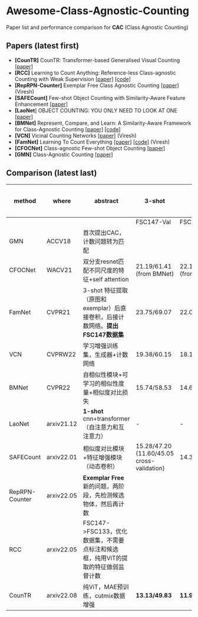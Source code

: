 # Awesome-Class-Agnostic-Counting

Paper list and performance comparison for **CAC** (Class Agnostic Counting)



## Papers (latest first)
- **[CounTR]** CounTR: Transformer-based Generalised Visual Counting [[paper]](https://arxiv.org/pdf/2208.13721.pdf)
- **[RCC]** Learning to Count Anything: Reference-less Class-agnostic Counting with Weak Supervision [[paper]](https://arxiv.org/pdf/2205.10203.pdf) [[code]](https://github.com/ActiveVisionLab/LearningToCountAnything)
- **[RepRPN-Counter]** Exemplar Free Class Agnostic Counting [[paper]](https://arxiv.org/pdf/2205.14212.pdf) (Viresh)
- **[SAFECount]** Few-shot Object Counting with Similarity-Aware Feature Enhancement [[paper]](https://arxiv.org/pdf/2201.08959.pdf)
- **[LaoNet**] OBJECT COUNTING: YOU ONLY NEED TO LOOK AT ONE [[paper]](https://arxiv.org/pdf/2112.05993.pdf)
- **[BMNet]** Represent, Compare, and Learn: A Similarity-Aware Framework for Class-Agnostic Counting [[paper]](https://openaccess.thecvf.com/content/CVPR2022/papers/Shi_Represent_Compare_and_Learn_A_Similarity-Aware_Framework_for_Class-Agnostic_Counting_CVPR_2022_paper.pdf) [[code]](https://github.com/flyinglynx/Bilinear-Matching-Network)
- **[VCN]** Vicinal Counting Networks [[paper]](https://openaccess.thecvf.com/content/CVPR2022W/L3D-IVU/papers/Ranjan_Vicinal_Counting_Networks_CVPRW_2022_paper.pdf) (Viresh)
- **[FamNet]** Learning To Count Everything [[paper]](https://openaccess.thecvf.com/content/CVPR2021/papers/Ranjan_Learning_To_Count_Everything_CVPR_2021_paper.pdf) [[code]](https://github.com/cvlab-stonybrook/LearningToCountEverything) (Viresh)
- **[CFOCNet]** Class-agnostic Few-shot Object Counting [[paper]](https://openaccess.thecvf.com/content/WACV2021/papers/Yang_Class-Agnostic_Few-Shot_Object_Counting_WACV_2021_paper.pdf)
- **[GMN]** Class-Agnostic Counting [[paper]](https://arxiv.org/pdf/1811.00472.pdf)



## Comparison (latest last)

| method         | where      | abstract                                                     | 3-shot                                     |                           | 1-shot                         |              | reference-less (all result below is from RCC) |              |
| -------------- | ---------- | ------------------------------------------------------------ | ------------------------------------------ | ------------------------- | ------------------------------ | ------------ | --------------------------------------------- | ------------ |
|                |            |                                                              | FSC147-Val                                 | FSC147-Test               | FSC147-Val                     | FSC147-Test  | FSC147-Val                                    | FSC147-Test  |
| GMN            | ACCV18     | 首次提出CAC，计数问题转为匹配                                |                                            |                           | 29.66/89.81                    | 26.52/124.57 | 39.02/106.06                                  | 37.86/141.39 |
| CFOCNet        | WACV21     | 双分支resnet匹配不同尺度的特征+self attention                | 21.19/61.41  (from BMNet)                  | 22.10/112.71 (from BMNet) |                                |              |                                               |              |
| FamNet         | CVPR21     | 3-shot 特征提取（原图和exemplar）后直接卷积，后接计数网络。**提出FSC147数据集** | 23.75/69.07                                | 22.08/99.54               | 26.55/77.01                    | 26.76/110.95 | 32.15/98.7 5                                  | 32.27/131.46 |
| VCN            | CVPRW22    | 学习增强训练集，生成器+计数网络                              | 19.38/60.15                                | 18.17/95.60               |                                |              |                                               |              |
| BMNet          | CVPR22     | 自相似性模块+可学习的相似性度量+相似度对比损失               | 15.74/58.53                                | 14.62/91.83               | 17.89/61.12                    | 16.89/96.65  |                                               |              |
| LaoNet         | arxiv21.12 | **1-shot** cnn+transformer（自注意力和互注意力）             | -                                          | -                         | **17.11/56.81**                    | **15.78/97.15**  |                                               |              |
| SAFECount      | arxiv22.01 | 相似度对比模块+特征增强模块（动态卷积）                      | 15.28/47.20 (11.60/45.05 cross-validation) | 14.32/85.54               | (13.03/48.77 cross-validation) |              |                                               |              |
| RepRPN-Counter | arxiv22.05 | **Exemplar Free** 新的问题，两阶段，先检测候选物体，然后再计数  |                                            |                           |                                |              | 29.24/98.11                                   | 26.66/129.11 |
| RCC            | arxiv22.05 |  FSC147->FSC133，优化数据集，不需要点标注和候选框，纯用ViT的提取的特征做弱监督计数  |                                            |                           |                                |              | 17.49/58.81                                   | 17.12/104.53 |
| CounTR | arxiv22.08 |  纯ViT，MAE预训练，cutmix数据增强 | **13.13/49.83** | **11.95/91.23** | - | - | **17.40/70.33** | **14.12/108.01** | 
